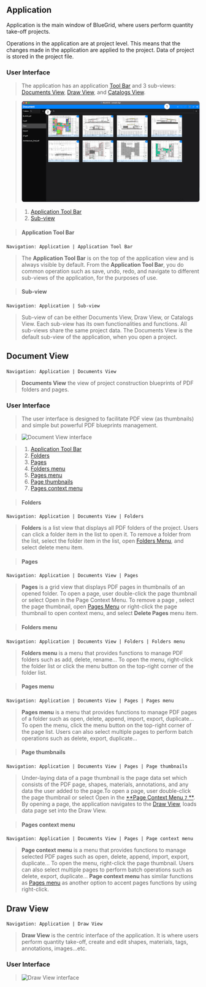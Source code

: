 ## Application

Application is the main window of BlueGrid, where users perform quantity take-off projects.

Operations in the application are at project level. This means that the changes made in the application are applied to the project. Data of project is stored in the project file.

### User Interface
> The application has an application [Tool Bar](#application-tool-bar) and 3 sub-views: [Documents View](#document-view), [Draw View](#draw-view), and [Catalogs View](#catalogs-view).

> ![Document View interface](assets/image/application/application.png)

> 1. [Application Tool Bar](#application-tool-bar)
> 2. [Sub-view](#sub-view)

> #### Application Tool Bar
```Navigation: Application | Application Tool Bar```

> The **Application Tool Bar** is on the top of the application view and is always visible by default. From the **Application Tool Bar**, you do common operation such as save, undo, redo, and navigate to different sub-views of the application, for the purposes of use. 

> #### Sub-view
```Navigation: Application | Sub-view```

> Sub-view of can be either Documents View, Draw View, or Catalogs View. Each sub-view has its own functionalities and functions. All sub-views share the same project data. The Documents View is the default sub-view of the application, when you open a project.

## Document View
```Navigation: Application | Documents View```

> **Documents View** the view of project construction blueprints of PDF folders and pages.

### User Interface
> The user interface is designed to facilitate PDF view (as thumbnails) and simple but powerful PDF blueprints management.

> ![Document View interface](assets/image/application/documentview.png)

> 1. [Application Tool Bar](#application-tool-bar)
> 2. [Folders](#folders) 
> 3. [Pages](#pages) 
> 4. [Folders menu](#folders-menu)
> 5. [Pages menu](#folders-menu)
> 6. [Page thumbnails](#page-thumbnials)
> 7. [Pages context menu](#pages-context-menu)


> #### Folders
```Navigation: Application | Documents View | Folders```

> **Folders** is a list view that displays all PDF folders of the project. Users can click a folder item in the list to open it. To remove a folder from the list, select the folder item in the list, open [Folders Menu](#folders-menu), and select delete menu item.

> #### Pages
```Navigation: Application | Documents View | Pages```

> **Pages** is a grid view that displays PDF pages in thumbnails of an opened folder. To open a page, user double-click the page thumbnail or select Open in the Page Context Menu. To remove a page , select the page thumbnail, open [Pages Menu](#pages-menu) or right-click the page  thumbnail to open context menu, and select **Delete Pages** menu item.

> #### Folders menu
```Navigation: Application | Documents View | Folders | Folders menu```

> **Folders menu** is a menu that provides functions to manage PDF folders such as add, delete, rename... To open the menu, right-click the folder list or click the menu button on the top-right corner of the folder list.

> #### Pages menu
```Navigation: Application | Documents View | Pages | Pages menu```

> **Pages menu** is a menu that provides functions to manage PDF pages of a folder such as open, delete, append, import, export, duplicate... To open the menu,  click the menu button on the top-right corner of the page list. Users can also select multiple pages to perform batch operations such as delete, export, duplicate...

> #### Page thumbnails
```Navigation: Application | Documents View | Pages | Page thumbnails```

> Under-laying data of a page thumbnail is the page data set which consists of the PDF page, shapes, materials, annotations, and any data the user added to the page.To open a page, user double-click the page thumbnail or select Open in the [**Page Context Menu `7` **](#pages-context-menu). By opening a page, the application navigates to the [Draw View](#draw-view), loads data page set into the Draw View.

> #### Pages context menu
```Navigation: Application | Documents View | Pages | Page context menu```

> **Page context menu** is a menu that provides functions to manage selected PDF pages such as open, delete, append, import, export, duplicate... To open the menu, right-click the page thumbnail. Users can also select multiple pages to perform batch operations such as delete, export, duplicate... **Page context menu** has similar functions as [Pages menu](#pages-menu) as another option to accent pages functions by using right-click.


## Draw View
```Navigation: Application | Draw View```

> **Draw View** is the centric interface of the application. It is where users perform quantity take-off, create and edit shapes, materials, tags, annotations, images...etc.

### User Interface

> ![Draw View interface](assets/image/application/drawview.png)